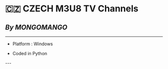 # **🇨🇿 CZECH M3U8 TV Channels**

## _By MONGOMANGO_

---

- Platform : Windows

- Coded in Python

--- ﻿
﻿
